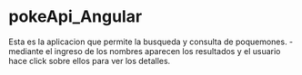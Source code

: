 # pokeApi_Angular

Esta es la aplicacion que permite la busqueda y consulta de poquemones.
 -mediante el ingreso de los nombres aparecen los resultados y el usuario hace click sobre ellos para ver los detalles.
